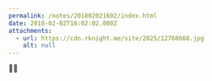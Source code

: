 ```yaml
---
permalink: /notes/201802021602/index.html
date: 2018-02-02T16:02:02.000Z
attachments:
  - url: https://cdn.rknight.me/site/2025/12768668.jpg
    alt: null
---
```


🌳🏡
